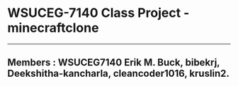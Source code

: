 # WSUCEG-7140 Class Project - minecraftclone 
------------------------------------------------
## Members : WSUCEG7140 Erik M. Buck, bibekrj, Deekshitha-kancharla, cleancoder1016, kruslin2.
